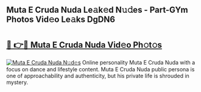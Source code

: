 ## Muta E Cruda Nuda Le𝚊k𝚎d N𝚞𝚍es - Part-GYm Photos Vid𝚎o Le𝚊ks DgDN6

# <h2><a href="http://fbc7e9.evod.top/?m=Muta+E+Cruda+Nuda">🔗 👉🔴 Muta E Cruda Nuda Vid𝚎o Ph𝚘t𝚘s</a></h2>

[![Muta E Cruda Nuda N𝚞d𝚎s](https://i.imgur.com/8V9OHl7.gif)](http://fbc7e9.evod.top/?m=Muta+E+Cruda+Nuda)
Online personality Muta E Cruda Nuda with a focus on dance and lifestyle content. Muta E Cruda Nuda public persona is one of approachability and authenticity, but his private life is shrouded in mystery. 

